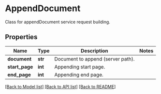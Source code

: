 # AppendDocument
Class for appendDocument service request building.

## Properties
Name | Type | Description | Notes
------------ | ------------- | ------------- | -------------
**document** | **str** | Document to append (server path). | 
**start_page** | **int** | Appending start page. | 
**end_page** | **int** | Appending end page. | 

[[Back to Model list]](../README.md#documentation-for-models) [[Back to API list]](../README.md#documentation-for-api-endpoints) [[Back to README]](../README.md)



